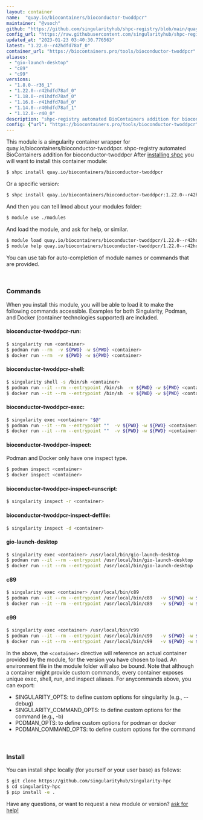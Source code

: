 ```yaml
---
layout: container
name:  "quay.io/biocontainers/bioconductor-twoddpcr"
maintainer: "@vsoch"
github: "https://github.com/singularityhub/shpc-registry/blob/main/quay.io/biocontainers/bioconductor-twoddpcr/container.yaml"
config_url: "https://raw.githubusercontent.com/singularityhub/shpc-registry/main/quay.io/biocontainers/bioconductor-twoddpcr/container.yaml"
updated_at: "2023-01-23 03:40:30.776563"
latest: "1.22.0--r42hdfd78af_0"
container_url: "https://biocontainers.pro/tools/bioconductor-twoddpcr"
aliases:
 - "gio-launch-desktop"
 - "c89"
 - "c99"
versions:
 - "1.8.0--r36_1"
 - "1.22.0--r42hdfd78af_0"
 - "1.18.0--r41hdfd78af_0"
 - "1.16.0--r41hdfd78af_0"
 - "1.14.0--r40hdfd78af_1"
 - "1.12.0--r40_0"
description: "shpc-registry automated BioContainers addition for bioconductor-twoddpcr"
config: {"url": "https://biocontainers.pro/tools/bioconductor-twoddpcr", "maintainer": "@vsoch", "description": "shpc-registry automated BioContainers addition for bioconductor-twoddpcr", "latest": {"1.22.0--r42hdfd78af_0": "sha256:22272cb4003b4701e9db41b3a8222c0bf5d1505a37f5aac40f75659aa28a2608"}, "tags": {"1.8.0--r36_1": "sha256:da1c32951ff006e12061a77381df7e92eefbe20a0f045aeb12d2eecbab0114e8", "1.22.0--r42hdfd78af_0": "sha256:22272cb4003b4701e9db41b3a8222c0bf5d1505a37f5aac40f75659aa28a2608", "1.18.0--r41hdfd78af_0": "sha256:c046a8d0c2899648a3062226f27fbb18cbb17416e313d86c6a073b2ded462807", "1.16.0--r41hdfd78af_0": "sha256:a25b663f2666c5a669b63df5f687cda7ead54bc97432f10020343951e21ec7f3", "1.14.0--r40hdfd78af_1": "sha256:fe8fd916c13012cfb8ab86778012d7d9c643c982076b92e4e26e1d06d3741eb1", "1.12.0--r40_0": "sha256:48905a7bbd1647323f6f5db827c31cffe9c51c0bcbb7c4aba16a1f7f2fe73afe"}, "docker": "quay.io/biocontainers/bioconductor-twoddpcr", "aliases": {"gio-launch-desktop": "/usr/local/bin/gio-launch-desktop", "c89": "/usr/local/bin/c89", "c99": "/usr/local/bin/c99"}}
---
```


This module is a singularity container wrapper for quay.io/biocontainers/bioconductor-twoddpcr.
shpc-registry automated BioContainers addition for bioconductor-twoddpcr
After [installing shpc](#install) you will want to install this container module:


```bash
$ shpc install quay.io/biocontainers/bioconductor-twoddpcr
```

Or a specific version:

```bash
$ shpc install quay.io/biocontainers/bioconductor-twoddpcr:1.22.0--r42hdfd78af_0
```

And then you can tell lmod about your modules folder:

```bash
$ module use ./modules
```

And load the module, and ask for help, or similar.

```bash
$ module load quay.io/biocontainers/bioconductor-twoddpcr/1.22.0--r42hdfd78af_0
$ module help quay.io/biocontainers/bioconductor-twoddpcr/1.22.0--r42hdfd78af_0
```

You can use tab for auto-completion of module names or commands that are provided.

<br>

### Commands

When you install this module, you will be able to load it to make the following commands accessible.
Examples for both Singularity, Podman, and Docker (container technologies supported) are included.

#### bioconductor-twoddpcr-run:

```bash
$ singularity run <container>
$ podman run --rm  -v ${PWD} -w ${PWD} <container>
$ docker run --rm  -v ${PWD} -w ${PWD} <container>
```

#### bioconductor-twoddpcr-shell:

```bash
$ singularity shell -s /bin/sh <container>
$ podman run --it --rm --entrypoint /bin/sh  -v ${PWD} -w ${PWD} <container>
$ docker run --it --rm --entrypoint /bin/sh  -v ${PWD} -w ${PWD} <container>
```

#### bioconductor-twoddpcr-exec:

```bash
$ singularity exec <container> "$@"
$ podman run --it --rm --entrypoint ""  -v ${PWD} -w ${PWD} <container> "$@"
$ docker run --it --rm --entrypoint ""  -v ${PWD} -w ${PWD} <container> "$@"
```

#### bioconductor-twoddpcr-inspect:

Podman and Docker only have one inspect type.

```bash
$ podman inspect <container>
$ docker inspect <container>
```

#### bioconductor-twoddpcr-inspect-runscript:

```bash
$ singularity inspect -r <container>
```

#### bioconductor-twoddpcr-inspect-deffile:

```bash
$ singularity inspect -d <container>
```


#### gio-launch-desktop

```bash
$ singularity exec <container> /usr/local/bin/gio-launch-desktop
$ podman run --it --rm --entrypoint /usr/local/bin/gio-launch-desktop   -v ${PWD} -w ${PWD} <container> -c " $@"
$ docker run --it --rm --entrypoint /usr/local/bin/gio-launch-desktop   -v ${PWD} -w ${PWD} <container> -c " $@"
```


#### c89

```bash
$ singularity exec <container> /usr/local/bin/c89
$ podman run --it --rm --entrypoint /usr/local/bin/c89   -v ${PWD} -w ${PWD} <container> -c " $@"
$ docker run --it --rm --entrypoint /usr/local/bin/c89   -v ${PWD} -w ${PWD} <container> -c " $@"
```


#### c99

```bash
$ singularity exec <container> /usr/local/bin/c99
$ podman run --it --rm --entrypoint /usr/local/bin/c99   -v ${PWD} -w ${PWD} <container> -c " $@"
$ docker run --it --rm --entrypoint /usr/local/bin/c99   -v ${PWD} -w ${PWD} <container> -c " $@"
```



In the above, the `<container>` directive will reference an actual container provided
by the module, for the version you have chosen to load. An environment file in the
module folder will also be bound. Note that although a container
might provide custom commands, every container exposes unique exec, shell, run, and
inspect aliases. For anycommands above, you can export:

 - SINGULARITY_OPTS: to define custom options for singularity (e.g., --debug)
 - SINGULARITY_COMMAND_OPTS: to define custom options for the command (e.g., -b)
 - PODMAN_OPTS: to define custom options for podman or docker
 - PODMAN_COMMAND_OPTS: to define custom options for the command

<br>

### Install

You can install shpc locally (for yourself or your user base) as follows:

```bash
$ git clone https://github.com/singularityhub/singularity-hpc
$ cd singularity-hpc
$ pip install -e .
```

Have any questions, or want to request a new module or version? [ask for help!](https://github.com/singularityhub/singularity-hpc/issues)